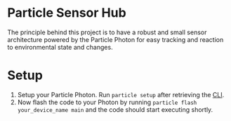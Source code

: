 # Particle Sensor Hub

The principle behind this project is to have a robust and small sensor
architecture powered by the Particle Photon for easy tracking and reaction to
environmental state and changes.

# Setup
1. Setup your Particle Photon. Run `particle setup` after retrieving the
   [CLI](https://docs.particle.io/guide/getting-started/connect/photon/).
2. Now flash the code to your Photon by running `particle flash your_device_name
   main` and the code should start executing shortly.
